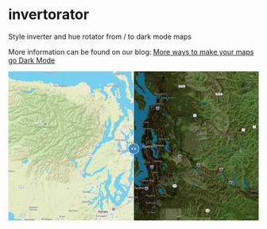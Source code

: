 # invertorator
Style inverter and hue rotator from / to dark mode maps

More information can be found on our blog: [More ways to make your maps go Dark Mode](https://stamen.com/more-ways-to-make-your-maps-go-dark-mode/)

![Invertorator](invertorator_screenshot.png?raw=true)

